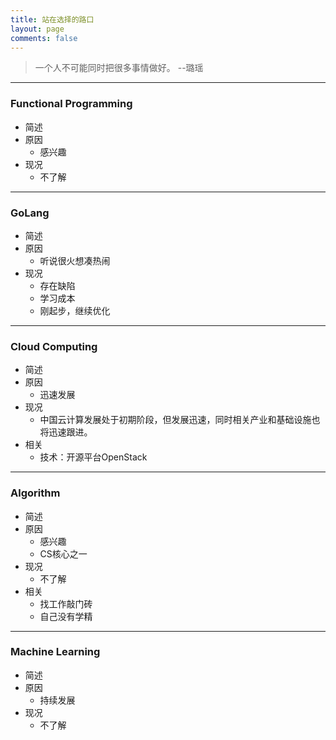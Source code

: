 ```yaml
---
title: 站在选择的路口
layout: page
comments: false
---
```


> 一个人不可能同时把很多事情做好。 --璐瑶

---

### <i class="fa fa-code-fork"></i> Functional Programming
* 简述
* 原因
  - 感兴趣
* 现况
  - 不了解

---

### <i class="fa fa-code-fork"></i> GoLang
* 简述
* 原因
  - 听说很火想凑热闹
* 现况
  - 存在缺陷
  - 学习成本
  - 刚起步，继续优化

---

### <i class="fa fa-code-fork"></i> Cloud Computing
* 简述
* 原因
  - 迅速发展
* 现况
  - 中国云计算发展处于初期阶段，但发展迅速，同时相关产业和基础设施也将迅速跟进。
* 相关
  - 技术：开源平台OpenStack

---

### <i class="fa fa-code-fork"></i> Algorithm
* 简述
* 原因
  - 感兴趣
  - CS核心之一
* 现况
  - 不了解
* 相关
  - 找工作敲门砖
  - 自己没有学精

---

### <i class="fa fa-code-fork"></i> Machine Learning
* 简述
* 原因
  - 持续发展
* 现况
  - 不了解

